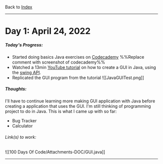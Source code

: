 Back to [Index](README.md)
____
# Day 1: April 24, 2022
##### Today's Progress:
-  Started doing basics Java exercises on [Codecademy](https://www.codecademy.com/learn/learn-java)
	%%Replace comment with screenshot of codecademy%%
-  Watched a 13min [YouTube tutorial](https://youtu.be/5o3fMLPY7qY) on how to create a GUI in Java, using the [swing API](https://www.javatpoint.com/java-swing).
-  Replicated the GUI program from the tutorial
![[JavaGUITest.png]]

##### Thoughts: 
I'll have to continue learning more making GUI application with Java before creating a application that uses the GUI.
I'm still thinking of programming project to do in Java. 
This is what I came up with so far:
- Bug Tracker
- Calculator



###### Link(s) to work:
![[100 Days Of Code/Attachments-DOC/GUI.java]]
___
